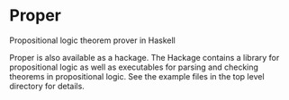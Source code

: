 Proper
======

Propositional logic theorem prover in Haskell

Proper is also available as a hackage. The Hackage
contains a library for propositional logic as well
as executables for parsing and checking theorems
in propositional logic. See the example files in
the top level directory for details.
